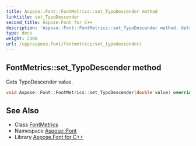 ```yaml
---
title: Aspose::Font::FontMetrics::set_TypoDescender method
linktitle: set_TypoDescender
second_title: Aspose.Font for C++
description: 'Aspose::Font::FontMetrics::set_TypoDescender method. Gets TypoDescender value in C++.'
type: docs
weight: 2300
url: /cpp/aspose.font/fontmetrics/set_typodescender/
---
```

## FontMetrics::set_TypoDescender method


Gets TypoDescender value.

```cpp
void Aspose::Font::FontMetrics::set_TypoDescender(double value) override
```

## See Also

* Class [FontMetrics](../)
* Namespace [Aspose::Font](../../)
* Library [Aspose.Font for C++](../../../)

